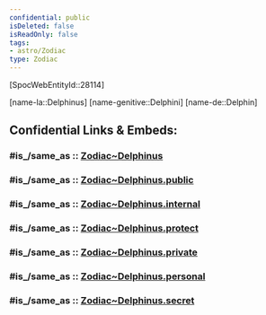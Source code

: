```yaml
---
confidential: public
isDeleted: false
isReadOnly: false
tags:
- astro/Zodiac
type: Zodiac
---
```


[SpocWebEntityId::28114]



[name-la::Delphinus]
[name-genitive::Delphini]
[name-de::Delphin]


## Confidential Links & Embeds: 

### #is_/same_as :: [Zodiac~Delphinus](/_Standards/Astronomy/Star~Constellation/Zodiac~Delphinus.md) 

### #is_/same_as :: [Zodiac~Delphinus.public](/_public/Astronomy/Star~Constellation/Zodiac~Delphinus.public.md) 

### #is_/same_as :: [Zodiac~Delphinus.internal](/_internal/Astronomy/Star~Constellation/Zodiac~Delphinus.internal.md) 

### #is_/same_as :: [Zodiac~Delphinus.protect](/_protect/Astronomy/Star~Constellation/Zodiac~Delphinus.protect.md) 

### #is_/same_as :: [Zodiac~Delphinus.private](/_private/Astronomy/Star~Constellation/Zodiac~Delphinus.private.md) 

### #is_/same_as :: [Zodiac~Delphinus.personal](/_personal/Astronomy/Star~Constellation/Zodiac~Delphinus.personal.md) 

### #is_/same_as :: [Zodiac~Delphinus.secret](/_secret/Astronomy/Star~Constellation/Zodiac~Delphinus.secret.md)

